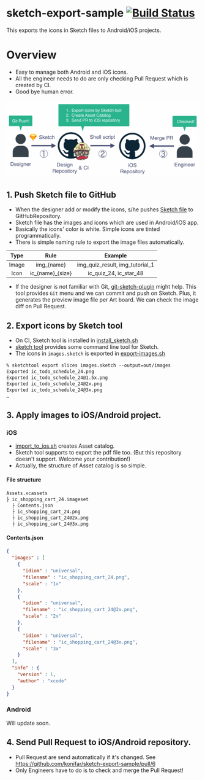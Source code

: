 # sketch-export-sample [![Build Status](https://travis-ci.org/konifar/sketch-export-sample.svg?branch=master)](https://travis-ci.org/konifar/sketch-export-sample)
This exports the icons in Sketch files to Android/iOS projects.

# Overview
- Easy to manage both Android and iOS icons.
- All the engineer needs to do are only checking Pull Request which is created by CI.
- Good bye human error.

![overview](docs/overview.png)

## 1. Push Sketch file to GitHub
- When the designer add or modify the icons, s/he pushes [Sketch file](https://github.com/konifar/sketch-export-sample/blob/master/images.sketch) to GitHubRepository.
- Sketch file has the images and icons which are used in Android/iOS app.
- Basically the icons' color is white. Simple icons are tinted programmatically.
- There is simple naming rule to export the image files automatically.

Type | Rule | Example
:--: | :--: | :--:
Image | img_{name} | img_quiz_result, img_tutorial_1
Icon | ic_{name}_{size} | ic_quiz_24, ic_star_48

- If the designer is not familiar with Git, [git-sketch-plugin](https://github.com/mathieudutour/git-sketch-plugin) might help. This tool provides `Git` menu and we can commit and push on Sketch. Plus, it generates the preview image file per Art board. We can check the image diff on Pull Request.

## 2. Export icons by Sketch tool
- On CI, Sketch tool is installed in [install_sketch.sh](https://github.com/konifar/sketch-export-sample/blob/master/scripts/install_sketch.sh)
- [sketch tool](https://www.sketchapp.com/tool/) provides some command line tool for Sketch.
- The icons in `images.sketch` is exported in [export-images.sh](https://github.com/konifar/sketch-export-sample/blob/master/scripts/export_images.sh)

```shell
% sketchtool export slices images.sketch --output=out/images
Exported ic_todo_schedule_24.png
Exported ic_todo_schedule_24@1.5x.png
Exported ic_todo_schedule_24@2x.png
Exported ic_todo_schedule_24@3x.png
…
```

## 3. Apply images to iOS/Android project.
### iOS
- [import_to_ios.sh](https://github.com/konifar/sketch-export-sample/blob/master/scripts/import_to_ios.sh) creates Asset catalog.
- Sketch tool supports to export the pdf file too. (But this repository doesn't support. Welcome your contribution!)
- Actually, the structure of Asset catalog is so simple.

#### File structure
```shell
Assets.xcassets
├ ic_shopping_cart_24.imageset
  ├ Contents.json
  ├ ic_shopping_cart_24.png
  ├ ic_shopping_cart_24@2x.png
  ├ ic_shopping_cart_24@3x.png
```

#### Contents.json
```json
{
  "images" : [
    {
      "idiom" : "universal",
      "filename" : "ic_shopping_cart_24.png",
      "scale" : "1x"
    },
    {
      "idiom" : "universal",
      "filename" : "ic_shopping_cart_24@2x.png",
      "scale" : "2x"
    },
    {
      "idiom" : "universal",
      "filename" : "ic_shopping_cart_24@3x.png",
      "scale" : "3x"
    }
  ],
  "info" : {
    "version" : 1,
    "author" : "xcode"
  }
}
```

### Android
Will update soon.

## 4. Send Pull Request to iOS/Android repository.
- Pull Request are send automatically if it's changed. See https://github.com/konifar/sketch-export-sample/pull/6
- Only Engineers have to do is to check and merge the Pull Request!

